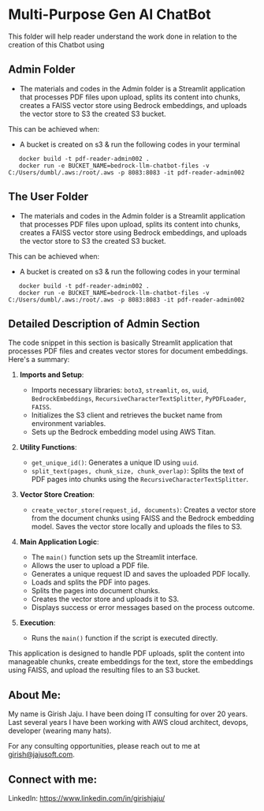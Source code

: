 # Multi-Purpose Gen AI ChatBot

This folder will help reader understand the work done in relation to the creation of this Chatbot using

## Admin Folder

- The materials and codes in the Admin folder is a Streamlit application that processes PDF files upon upload, splits its content into chunks, creates a FAISS vector store using Bedrock embeddings, and uploads the vector store to S3 the created S3 bucket.

This can be achieved when:

- A bucket is created on s3 & run the following codes in your terminal

```
   docker build -t pdf-reader-admin002 .
   docker run -e BUCKET_NAME=bedrock-llm-chatbot-files -v C:/Users/dumbl/.aws:/root/.aws -p 8083:8083 -it pdf-reader-admin002
```

## The User Folder

- The materials and codes in the Admin folder is a Streamlit application that processes PDF files upon upload, splits its content into chunks, creates a FAISS vector store using Bedrock embeddings, and uploads the vector store to S3 the created S3 bucket.

This can be achieved when:

- A bucket is created on s3 & run the following codes in your terminal

```
   docker build -t pdf-reader-admin002 .
   docker run -e BUCKET_NAME=bedrock-llm-chatbot-files -v C:/Users/dumbl/.aws:/root/.aws -p 8083:8083 -it pdf-reader-admin002
```

## Detailed Description of Admin Section

The code snippet in this section is basically Streamlit application that processes PDF files and creates vector stores for document embeddings. Here's a summary:

1. **Imports and Setup**:

   - Imports necessary libraries: `boto3`, `streamlit`, `os`, `uuid`, `BedrockEmbeddings`, `RecursiveCharacterTextSplitter`, `PyPDFLoader`, `FAISS`.
   - Initializes the S3 client and retrieves the bucket name from environment variables.
   - Sets up the Bedrock embedding model using AWS Titan.

2. **Utility Functions**:

   - `get_unique_id()`: Generates a unique ID using `uuid`.
   - `split_text(pages, chunk_size, chunk_overlap)`: Splits the text of PDF pages into chunks using the `RecursiveCharacterTextSplitter`.

3. **Vector Store Creation**:

   - `create_vector_store(request_id, documents)`: Creates a vector store from the document chunks using FAISS and the Bedrock embedding model. Saves the vector store locally and uploads the files to S3.

4. **Main Application Logic**:

   - The `main()` function sets up the Streamlit interface.
   - Allows the user to upload a PDF file.
   - Generates a unique request ID and saves the uploaded PDF locally.
   - Loads and splits the PDF into pages.
   - Splits the pages into document chunks.
   - Creates the vector store and uploads it to S3.
   - Displays success or error messages based on the process outcome.

5. **Execution**:
   - Runs the `main()` function if the script is executed directly.

This application is designed to handle PDF uploads, split the content into manageable chunks, create embeddings for the text, store the embeddings using FAISS, and upload the resulting files to an S3 bucket.

## About Me:

My name is Girish Jaju. I have been doing IT consulting for over 20 years. Last several years I have been working with AWS cloud architect, devops, developer (wearing many hats).

For any consulting opportunities, please reach out to me at girish@jajusoft.com.

## Connect with me:

LinkedIn: https://www.linkedin.com/in/girishjaju/
